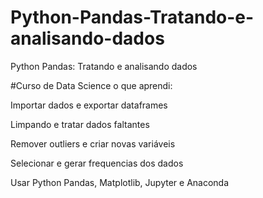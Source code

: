 # Python-Pandas-Tratando-e-analisando-dados
Python Pandas: Tratando e analisando dados


#Curso de Data Science o que aprendi:

Importar dados e exportar dataframes

Limpando e tratar dados faltantes

Remover outliers e criar novas variáveis

Selecionar e gerar frequencias dos dados

Usar Python Pandas, Matplotlib, Jupyter e Anaconda
